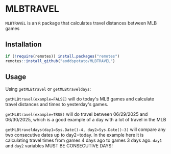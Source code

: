 # MLBTRAVEL

```MLBTRAVEL``` is an `R` package that calculates travel distances between MLB games


## Installation

```r
if (!require(remotes)) install.packages("remotes")
remotes::install_github("aoddspotato/MLBTRAVEL")
```

## Usage

Using ```getMLBtravel``` or ```getMLBtraveldays```:

```getMLBtravel(example=FALSE)``` will do today's MLB games and calculate travel distances and times to yesterday's games.

```getMLBtravel(example=TRUE)``` will do travel between 06/29/2025 and 06/30/2025, which is a good example of a day with a lot of travel in the MLB

```getMLBtraveldays(day1=Sys.Date()-4, day2=Sys.Date()-3)``` will compare any two consecutive dates up to day2=today. In the example here it is calculating travel times from games 4 days ago to games 3 days ago. ```day1``` and ```day2``` variables MUST BE CONSECUTIVE DAYS!

